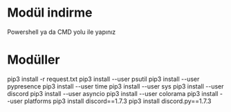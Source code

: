 # Modül indirme

Powershell ya da CMD yolu ile yapınız

# Modüller
pip3 install -r request.txt
pip3 install --user psutil
pip3 install --user pypresence
pip3 install --user time
pip3 install --user sys
pip3 install --user discord
pip3 install --user asyncio
pip3 install --user colorama
pip3 install --user platforms
pip3 install discord==1.7.3
pip3 install discord.py==1.7.3
